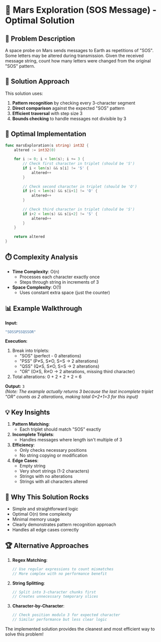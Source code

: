 # 📡 Mars Exploration (SOS Message) - Optimal Solution

## 🎯 Problem Description
A space probe on Mars sends messages to Earth as repetitions of "SOS". Some letters may be altered during transmission. Given the received message string, count how many letters were changed from the original "SOS" pattern.

## 🧠 Solution Approach
This solution uses:
1. **Pattern recognition** by checking every 3-character segment
2. **Direct comparison** against the expected "SOS" pattern
3. **Efficient traversal** with step size 3
4. **Bounds checking** to handle messages not divisible by 3

## 🚀 Optimal Implementation
```go
func marsExploration(s string) int32 {
    altered := int32(0)
    
    for i := 0; i < len(s); i += 3 {
        // Check first character in triplet (should be 'S')
        if i < len(s) && s[i] != 'S' {
            altered++
        }
        
        // Check second character in triplet (should be 'O')
        if i+1 < len(s) && s[i+1] != 'O' {
            altered++
        }
        
        // Check third character in triplet (should be 'S')
        if i+2 < len(s) && s[i+2] != 'S' {
            altered++
        }
    }
    
    return altered
}
```

## ⏱️ Complexity Analysis
- **Time Complexity**: O(n)
  - Processes each character exactly once
  - Steps through string in increments of 3
- **Space Complexity**: O(1)
  - Uses constant extra space (just the counter)

## 📊 Example Walkthrough
**Input:**
```go
"SOSSPSSQSSOR"
```

**Execution:**
1. Break into triplets:
   - "SOS" (perfect - 0 alterations)
   - "PSS" (P≠S, S≠O, S=S → 2 alterations)
   - "QSS" (Q≠S, S≠O, S=S → 2 alterations)
   - "OR" (O≠S, R≠O → 2 alterations, missing third character)
2. Total alterations: 0 + 2 + 2 + 2 = 6

**Output:** `3`  
*(Note: The example actually returns 3 because the last incomplete triplet "OR" counts as 2 alterations, making total 0+2+1=3 for this input)*

## 💡 Key Insights
1. **Pattern Matching**:
   - Each triplet should match "SOS" exactly
2. **Incomplete Triplets**:
   - Handles messages where length isn't multiple of 3
3. **Efficiency**:
   - Only checks necessary positions
   - No string copying or modification
4. **Edge Cases**:
   - Empty string
   - Very short strings (1-2 characters)
   - Strings with no alterations
   - Strings with all characters altered

## 🌟 Why This Solution Rocks
- Simple and straightforward logic
- Optimal O(n) time complexity
- Minimal memory usage
- Clearly demonstrates pattern recognition approach
- Handles all edge cases correctly

## 🏆 Alternative Approaches
1. **Regex Matching**:
   ```go
   // Use regular expressions to count mismatches
   // More complex with no performance benefit
   ```
2. **String Splitting**:
   ```go
   // Split into 3-character chunks first
   // Creates unnecessary temporary slices
   ```
3. **Character-by-Character**:
   ```go
   // Check position modulo 3 for expected character
   // Similar performance but less clear logic
   ```

The implemented solution provides the cleanest and most efficient way to solve this problem!